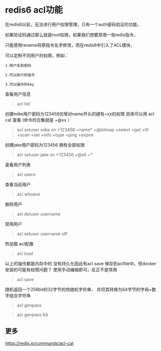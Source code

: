 # redis6 acl功能

在redis6以前，无法进行用户权限管理，只有一个auth密码验证的功能，

如果验证码通过那么就是root权限，如果我们想要禁用一些redis指令，

只能使用rename将原指令名字修改，而在redis6中引入了ACL模块，

可以定制不同用户的权限，例如：
    
    1.用户名和密码
    
    2.可以执行的指令
 
    3.可以操作的key

查看用户信息
>acl list

创建mike用户密码为123456仅增对name开头的键有+xx的权限
具体可以用 acl cat 查看 (命令的合集就是 +@xx ）
>acl setuser mike on >123456 ~name* +@bitmap +select +get +ttl +scan +set +info +type +ping +expire

创建jake用户密码为123456 拥有全部权限
>acl setuser jake on >123456 +@all ~*

查看用户列表
>acl users

查看当前用户
>acl whoami

删除用户
>acl deluser username

禁用用户
>acl setuser username off

热加载 acl配置 
>acl load

以上的操作都是内存中的 没有持久化因此有acl save
保存到aclfile中。但docker 安装的可能有权限问题？
使用手动编辑即可，反正不是常用
>acl save 

随机返回一个256bit的32字节的伪随机字符串，
并将其转换为64字节的字母+数字组合字符串
>acl genpass

>acl genpass 64


## 更多 

https://redis.io/commands/acl-cat
